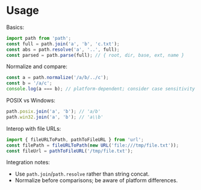 # Usage

Basics:
```js
import path from 'path';
const full = path.join('a', 'b', 'c.txt');
const abs = path.resolve('a', '..', full);
const parsed = path.parse(full); // { root, dir, base, ext, name }
```

Normalize and compare:
```js
const a = path.normalize('/a/b/../c');
const b = '/a/c';
console.log(a === b); // platform-dependent; consider case sensitivity
```

POSIX vs Windows:
```js
path.posix.join('a', 'b'); // 'a/b'
path.win32.join('a', 'b'); // 'a\\b'
```

Interop with file URLs:
```js
import { fileURLToPath, pathToFileURL } from 'url';
const filePath = fileURLToPath(new URL('file:///tmp/file.txt'));
const fileUrl = pathToFileURL('/tmp/file.txt');
```

Integration notes:
- Use `path.join`/`path.resolve` rather than string concat.
- Normalize before comparisons; be aware of platform differences.